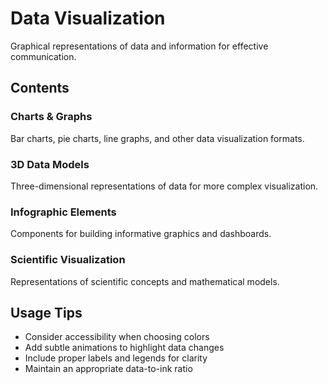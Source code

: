 # Data Visualization

Graphical representations of data and information for effective communication.

## Contents

### Charts & Graphs
Bar charts, pie charts, line graphs, and other data visualization formats.

### 3D Data Models
Three-dimensional representations of data for more complex visualization.

### Infographic Elements
Components for building informative graphics and dashboards.

### Scientific Visualization
Representations of scientific concepts and mathematical models.

## Usage Tips

- Consider accessibility when choosing colors
- Add subtle animations to highlight data changes
- Include proper labels and legends for clarity
- Maintain an appropriate data-to-ink ratio